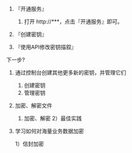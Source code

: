1. 『开通服务』

	1) 打开 http://***，点击『开通服务』即可。


2. 『创建密钥』

3. 『使用API修改密钥描叙』

下一步?
1. 通过控制台创建其他更多新的密钥，并管理它们

	1) 创建密钥
	2) 管理密钥

2. 加密、解密文件

	1) 加密、解密
	2）最佳实践

3. 学习如何对海量业务数据加密

	1）信封加密
